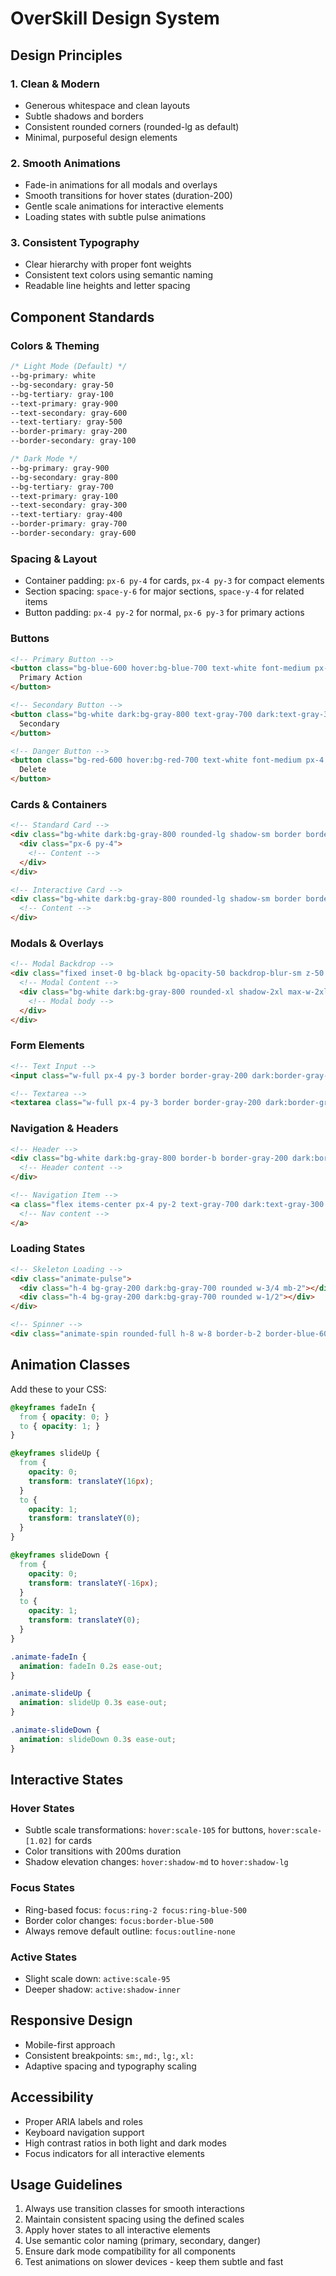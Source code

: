 # OverSkill Design System

## Design Principles

### 1. Clean & Modern
- Generous whitespace and clean layouts
- Subtle shadows and borders
- Consistent rounded corners (rounded-lg as default)
- Minimal, purposeful design elements

### 2. Smooth Animations
- Fade-in animations for all modals and overlays
- Smooth transitions for hover states (duration-200)
- Gentle scale animations for interactive elements
- Loading states with subtle pulse animations

### 3. Consistent Typography
- Clear hierarchy with proper font weights
- Consistent text colors using semantic naming
- Readable line heights and letter spacing

## Component Standards

### Colors & Theming
```css
/* Light Mode (Default) */
--bg-primary: white
--bg-secondary: gray-50
--bg-tertiary: gray-100
--text-primary: gray-900
--text-secondary: gray-600
--text-tertiary: gray-500
--border-primary: gray-200
--border-secondary: gray-100

/* Dark Mode */
--bg-primary: gray-900
--bg-secondary: gray-800
--bg-tertiary: gray-700
--text-primary: gray-100
--text-secondary: gray-300
--text-tertiary: gray-400
--border-primary: gray-700
--border-secondary: gray-600
```

### Spacing & Layout
- Container padding: `px-6 py-4` for cards, `px-4 py-3` for compact elements
- Section spacing: `space-y-6` for major sections, `space-y-4` for related items
- Button padding: `px-4 py-2` for normal, `px-6 py-3` for primary actions

### Buttons
```html
<!-- Primary Button -->
<button class="bg-blue-600 hover:bg-blue-700 text-white font-medium px-6 py-3 rounded-lg transition-all duration-200 transform hover:scale-105 shadow-sm hover:shadow-md">
  Primary Action
</button>

<!-- Secondary Button -->
<button class="bg-white dark:bg-gray-800 text-gray-700 dark:text-gray-300 border border-gray-200 dark:border-gray-600 font-medium px-4 py-2 rounded-lg hover:bg-gray-50 dark:hover:bg-gray-700 transition-all duration-200">
  Secondary
</button>

<!-- Danger Button -->
<button class="bg-red-600 hover:bg-red-700 text-white font-medium px-4 py-2 rounded-lg transition-all duration-200">
  Delete
</button>
```

### Cards & Containers
```html
<!-- Standard Card -->
<div class="bg-white dark:bg-gray-800 rounded-lg shadow-sm border border-gray-200 dark:border-gray-700 transition-all duration-200 hover:shadow-md">
  <div class="px-6 py-4">
    <!-- Content -->
  </div>
</div>

<!-- Interactive Card -->
<div class="bg-white dark:bg-gray-800 rounded-lg shadow-sm border border-gray-200 dark:border-gray-700 transition-all duration-200 hover:shadow-lg hover:scale-[1.02] cursor-pointer">
  <!-- Content -->
</div>
```

### Modals & Overlays
```html
<!-- Modal Backdrop -->
<div class="fixed inset-0 bg-black bg-opacity-50 backdrop-blur-sm z-50 flex items-center justify-center animate-fadeIn">
  <!-- Modal Content -->
  <div class="bg-white dark:bg-gray-800 rounded-xl shadow-2xl max-w-2xl w-full mx-4 animate-slideUp">
    <!-- Modal body -->
  </div>
</div>
```

### Form Elements
```html
<!-- Text Input -->
<input class="w-full px-4 py-3 border border-gray-200 dark:border-gray-600 rounded-lg bg-white dark:bg-gray-800 text-gray-900 dark:text-gray-100 placeholder-gray-500 dark:placeholder-gray-400 focus:outline-none focus:ring-2 focus:ring-blue-500 focus:border-transparent transition-all duration-200">

<!-- Textarea -->
<textarea class="w-full px-4 py-3 border border-gray-200 dark:border-gray-600 rounded-lg bg-white dark:bg-gray-800 text-gray-900 dark:text-gray-100 placeholder-gray-500 dark:placeholder-gray-400 focus:outline-none focus:ring-2 focus:ring-blue-500 focus:border-transparent transition-all duration-200 resize-none">
```

### Navigation & Headers
```html
<!-- Header -->
<div class="bg-white dark:bg-gray-800 border-b border-gray-200 dark:border-gray-700 px-6 py-4 transition-colors duration-200">
  <!-- Header content -->
</div>

<!-- Navigation Item -->
<a class="flex items-center px-4 py-2 text-gray-700 dark:text-gray-300 hover:bg-gray-100 dark:hover:bg-gray-700 hover:text-gray-900 dark:hover:text-white rounded-lg transition-all duration-200">
  <!-- Nav content -->
</a>
```

### Loading States
```html
<!-- Skeleton Loading -->
<div class="animate-pulse">
  <div class="h-4 bg-gray-200 dark:bg-gray-700 rounded w-3/4 mb-2"></div>
  <div class="h-4 bg-gray-200 dark:bg-gray-700 rounded w-1/2"></div>
</div>

<!-- Spinner -->
<div class="animate-spin rounded-full h-8 w-8 border-b-2 border-blue-600"></div>
```

## Animation Classes
Add these to your CSS:

```css
@keyframes fadeIn {
  from { opacity: 0; }
  to { opacity: 1; }
}

@keyframes slideUp {
  from { 
    opacity: 0; 
    transform: translateY(16px); 
  }
  to { 
    opacity: 1; 
    transform: translateY(0); 
  }
}

@keyframes slideDown {
  from { 
    opacity: 0; 
    transform: translateY(-16px); 
  }
  to { 
    opacity: 1; 
    transform: translateY(0); 
  }
}

.animate-fadeIn {
  animation: fadeIn 0.2s ease-out;
}

.animate-slideUp {
  animation: slideUp 0.3s ease-out;
}

.animate-slideDown {
  animation: slideDown 0.3s ease-out;
}
```

## Interactive States

### Hover States
- Subtle scale transformations: `hover:scale-105` for buttons, `hover:scale-[1.02]` for cards
- Color transitions with 200ms duration
- Shadow elevation changes: `hover:shadow-md` to `hover:shadow-lg`

### Focus States
- Ring-based focus: `focus:ring-2 focus:ring-blue-500`
- Border color changes: `focus:border-blue-500`
- Always remove default outline: `focus:outline-none`

### Active States
- Slight scale down: `active:scale-95`
- Deeper shadow: `active:shadow-inner`

## Responsive Design
- Mobile-first approach
- Consistent breakpoints: `sm:`, `md:`, `lg:`, `xl:`
- Adaptive spacing and typography scaling

## Accessibility
- Proper ARIA labels and roles
- Keyboard navigation support
- High contrast ratios in both light and dark modes
- Focus indicators for all interactive elements

## Usage Guidelines
1. Always use transition classes for smooth interactions
2. Maintain consistent spacing using the defined scales
3. Apply hover states to all interactive elements
4. Use semantic color naming (primary, secondary, danger)
5. Ensure dark mode compatibility for all components
6. Test animations on slower devices - keep them subtle and fast